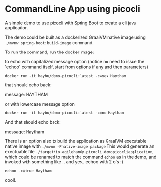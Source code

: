 # CommandLine App using picocli

A simple demo to use [picocli](https://picocli.info/#_introduction) with Spring Boot to create a cli java application.

The demo could be built as a dockerized GraalVM native image using ```./mvnw spring-boot:build-image``` command.

To run the command, run the docker image:

to echo with capitalized message option (notice no need to issue the 'echoo' command itself, start from options if any and then parameters)
```shell
docker run -it haybu/demo-picocli:latest -c=yes Haytham
```

that should echo back:

message: HAYTHAM

or with lowercase message option

```shell
docker run -it haybu/demo-picocli:latest -c=no Haytham
```
And that should echo back:

message: Haytham


There is an option also to build the application as GraalVM executable native image with ```./mvnw -Pnative-image package```
This would generate an exectuable file ```./target/io.agilehandy.picocli.demopicocliapplication```, which could be renamed
to match the command ```echoo``` as in the demo, and invoked with something like .. and yes.. echoo with 2 o's :)  

```echoo -c=true Haytham```

cool!.
